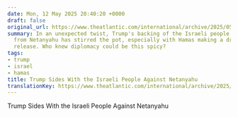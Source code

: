 ```yaml
---
date: Mon, 12 May 2025 20:40:20 +0000
draft: false
original_url: https://www.theatlantic.com/international/archive/2025/05/trump-israel-war/682782/?utm_source=feed
summary: In an unexpected twist, Trump's backing of the Israeli people while distancing
  from Netanyahu has stirred the pot, especially with Hamas making a dramatic hostage
  release. Who knew diplomacy could be this spicy?
tags:
- trump
- israel
- hamas
title: Trump Sides With the Israeli People Against Netanyahu
translationKey: https://www.theatlantic.com/international/archive/2025/05/trump-israel-war/682782/?utm_source=feed
---
```


Trump Sides With the Israeli People Against Netanyahu